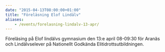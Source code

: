 ```yaml
---
date: "2015-04-13T08:00:00+01:00"
title: "Föreläsning Elof Lindälv"
aliases:
	- /events/forelasning-lindalv-13-apr/
---
```

Föreläsing på Elof lindälvs gymnasium den 13:e april 08-09:30 för Aranäs och Lindälvselever på Nationellt Godkända Elitidrottsutbildningen.
<!--more-->
